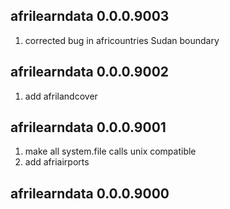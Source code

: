 

## afrilearndata 0.0.0.9003

1. corrected bug in africountries Sudan boundary

## afrilearndata 0.0.0.9002

1. add afrilandcover

## afrilearndata 0.0.0.9001

1. make all system.file calls unix compatible
1. add afriairports

## afrilearndata 0.0.0.9000


